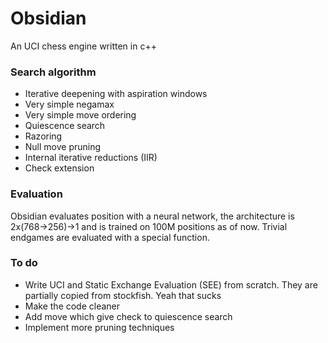 # Obsidian
An UCI chess engine written in c++

### Search algorithm

* Iterative deepening with aspiration windows
* Very simple negamax
* Very simple move ordering
* Quiescence search
* Razoring
* Null move pruning
* Internal iterative reductions (IIR)
* Check extension

### Evaluation

Obsidian evaluates position with a neural network, the architecture is 2x(768->256)->1 and is trained on 100M positions as of now.
Trivial endgames are evaluated with a special function.

### To do
* Write UCI and Static Exchange Evaluation (SEE) from scratch. They are partially copied from stockfish. Yeah that sucks
* Make the code cleaner
* Add move which give check to quiescence search
* Implement more pruning techniques
